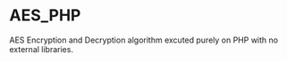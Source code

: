 # AES_PHP
AES Encryption and Decryption algorithm excuted purely on PHP with no external libraries.
